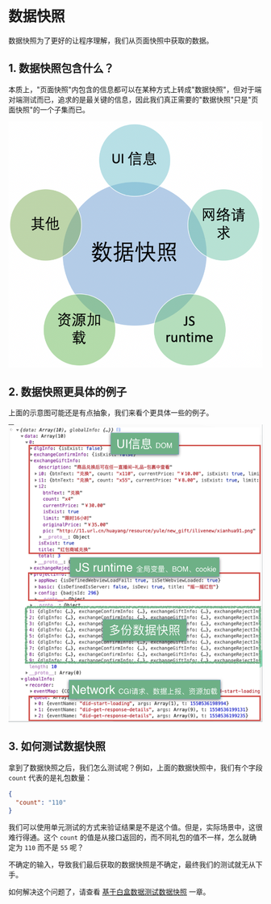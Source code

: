 # 数据快照

数据快照为了更好的让程序理解，我们从页面快照中获取的数据。

## 1. 数据快照包含什么？

本质上，"页面快照"内包含的信息都可以在某种方式上转成"数据快照"，但对于端对端测试而已，追求的是最关键的信息，因此我们真正需要的"数据快照"只是"页面快照"的一个子集而已。

![](../images/main-concepts/data-snapshot-content.png)

## 2. 数据快照更具体的例子

上面的示意图可能还是有点抽象，我们来看个更具体一些的例子。

![](../images/main-concepts/data-snapshot-demo.png)

## 3. 如何测试数据快照

拿到了数据快照之后，我们怎么测试呢？例如，上面的数据快照中，我们有个字段 `count` 代表的是礼包数量：

```json
{
  "count": "110"
}
```

我们可以使用单元测试的方式来验证结果是不是这个值。但是，实际场景中，这很难行得通。这个 `count` 的值是从接口返回的，而不同礼包的值不一样，怎么就确定为 `110` 而不是 `55` 呢？

不确定的输入，导致我们最后获取的数据快照是不确定，最终我们的测试就无从下手。

如何解决这个问题了，请查看 [基于白盒数据测试数据快照](test-by-mock.md) 一章。